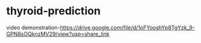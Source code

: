# thyroid-prediction 
video demonstration-https://drive.google.com/file/d/1oFYooshYp8TgYzk_9-GPN8sOQknzMV29/view?usp=share_link
